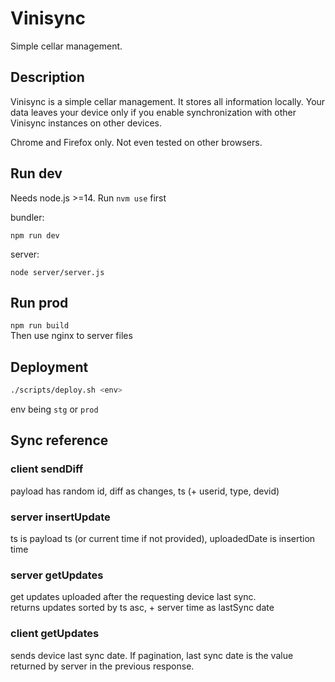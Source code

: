 # Vinisync

Simple cellar management.

## Description

Vinisync is a simple cellar management. It stores all information locally. Your data leaves your device only if you enable synchronization with other Vinisync instances on other devices.

Chrome and Firefox only. Not even tested on other browsers.

## Run dev

Needs node.js >=14. Run `nvm use` first

bundler:
````
npm run dev
````

server:
````
node server/server.js
````

## Run prod
`npm run build`  
Then use nginx to server files

## Deployment

````bash
./scripts/deploy.sh <env>
````

env being `stg` or  `prod`

## Sync reference

### client sendDiff
payload has random id, diff as changes, ts (+ userid, type, devid)

### server insertUpdate
ts is payload ts (or current time if not provided), uploadedDate is insertion time

### server getUpdates
get updates uploaded after the requesting device last sync.  
returns updates sorted by ts asc, + server time as lastSync date

### client getUpdates
sends device last sync date. If pagination, last sync date is the value returned by server in the previous response.
